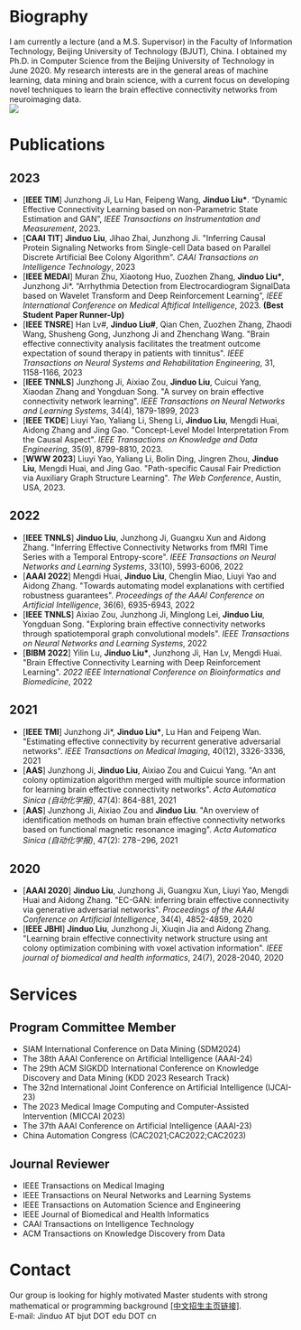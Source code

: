 
# Biography

I am currently a lecture (and a M.S. Supervisor) in the Faculty of Information Technology, Beijing University of Technology (BJUT), China. I obtained my Ph.D. in Computer Science from the Beijing University of Technology in June 2020. My research interests are in the general areas of machine learning, data mining and brain science, with a current focus on developing novel techniques to learn the brain effective connectivity networks from neuroimaging data.  
![](qrcode_for_gh_0d3e241c6f10_258.jpg)

# Publications

## 2023
  * [__IEEE TIM__] Junzhong Ji, Lu Han, Feipeng Wang, __Jinduo Liu*__. “Dynamic Effective Connectivity Learning based on non-Parametric State Estimation and GAN”, _IEEE Transactions on Instrumentation and Measurement_, 2023.
  * [__CAAI TIT__] __Jinduo Liu__, Jihao Zhai, Junzhong Ji. "Inferring Causal Protein Signaling Networks from Single-cell Data based on Parallel Discrete Artificial Bee Colony Algorithm". _CAAI Transactions on Intelligence Technology_, 2023
  * [__IEEE MEDAI__] Muran Zhu, Xiaotong Huo, Zuozhen Zhang, __Jinduo Liu*__, Junzhong Ji*. “Arrhythmia Detection from Electrocardiogram SignalData based on Wavelet Transform and Deep Reinforcement Learning”, _IEEE International Conference on Medical Aftifical Intelligence_, 2023. __(Best Student Paper Runner-Up)__
  * [__IEEE TNSRE__] Han Lv#, __Jinduo Liu#__, Qian Chen, Zuozhen Zhang, Zhaodi Wang, Shusheng Gong, Junzhong Ji and Zhenchang Wang. "Brain effective connectivity analysis facilitates the treatment outcome expectation of sound therapy in patients with tinnitus". _IEEE Transactions on Neural Systems and Rehabilitation Engineering_, 31, 1158-1166, 2023  
  * [__IEEE TNNLS__] Junzhong Ji, Aixiao Zou, __Jinduo Liu__, Cuicui Yang, Xiaodan Zhang and Yongduan Song. "A survey on brain effective connectivity network learning". _IEEE Transactions on Neural Networks and Learning Systems_, 34(4), 1879-1899, 2023
  * [__IEEE TKDE__] Liuyi Yao, Yaliang Li, Sheng Li, __Jinduo Liu__, Mengdi Huai, Aidong Zhang and Jing Gao. "Concept-Level Model Interpretation From the Causal Aspect". _IEEE Transactions on Knowledge and Data Engineering_, 35(9), 8799-8810, 2023. 
  * [__WWW 2023__] Liuyi Yao, Yaliang Li, Bolin Ding, Jingren Zhou, __Jinduo Liu__, Mengdi Huai, and Jing Gao. "Path-specific Causal Fair Prediction via Auxiliary Graph Structure Learning". _The Web Conference_, Austin, USA, 2023.
  
## 2022
  * [__IEEE TNNLS__] __Jinduo Liu__, Junzhong Ji, Guangxu Xun and Aidong Zhang. "Inferring Effective Connectivity Networks from fMRI Time Series with a Temporal Entropy-score". _IEEE Transactions on Neural Networks and Learning Systems_, 33(10), 5993-6006, 2022  
  * [__AAAI 2022__] Mengdi Huai, __Jinduo Liu__, Chenglin Miao, Liuyi Yao and Aidong Zhang. "Towards automating model explanations with certified robustness guarantees". _Proceedings of the AAAI Conference on Artificial Intelligence_, 36(6), 6935-6943, 2022 
  * [__IEEE TNNLS__] Aixiao Zou, Junzhong Ji, Minglong Lei, __Jinduo Liu__, Yongduan Song. "Exploring brain effective connectivity networks through spatiotemporal graph convolutional models". _IEEE Transactions on Neural Networks and Learning Systems_, 2022  
  * [__BIBM 2022__] Yilin Lu, __Jinduo Liu*__, Junzhong Ji, Han Lv, Mengdi Huai. "Brain Effective Connectivity Learning with Deep Reinforcement Learning". _2022 IEEE International Conference on Bioinformatics and Biomedicine_, 2022

## 2021
  * [__IEEE TMI__] Junzhong Ji*, __Jinduo Liu*__, Lu Han and Feipeng Wan. "Estimating effective connectivity by recurrent generative adversarial networks". _IEEE Transactions on Medical Imaging_, 40(12), 3326-3336, 2021  
  * [__AAS__] Junzhong Ji, __Jinduo Liu__, Aixiao Zou and Cuicui Yang. "An ant colony optimization algorithm merged with multiple source information for learning brain effective connectivity networks". _Acta Automatica Sinica (自动化学报)_, 47(4): 864-881, 2021  
  * [__AAS__] Junzhong Ji, Aixiao Zou and __Jinduo Liu__. "An overview of identification methods on human brain effective connectivity networks based on functional magnetic resonance imaging". _Acta Automatica Sinica (自动化学报)_, 47(2): 278−296, 2021  
  
## 2020
  * [__AAAI 2020__] __Jinduo Liu__, Junzhong Ji, Guangxu Xun, Liuyi Yao, Mengdi Huai and Aidong Zhang. "EC-GAN: inferring brain effective connectivity via generative adversarial networks". _Proceedings of the AAAI Conference on Artificial Intelligence_, 34(4), 4852-4859, 2020   
  * [__IEEE JBHI__] __Jinduo Liu__, Junzhong Ji, Xiuqin Jia and Aidong Zhang. "Learning brain effective connectivity network structure using ant colony optimization combining with voxel activation information". _IEEE journal of biomedical and health informatics_, 24(7), 2028-2040, 2020  

     
# Services
## Program Committee Member
 * SIAM International Conference on Data Mining (SDM2024)
 * The 38th AAAI Conference on Artificial Intelligence (AAAI-24)
 * The 29th ACM SIGKDD International Conference on Knowledge Discovery and Data Mining (KDD 2023 Research Track)
 * The 32nd International Joint Conference on Artificial Intelligence (IJCAI-23)
 * The 2023 Medical Image Computing and Computer-Assisted Intervention (MICCAI 2023) 
 * The 37th AAAI Conference on Artificial Intelligence (AAAI-23)
 * China Automation Congress (CAC2021;CAC2022;CAC2023)
    
## Journal Reviewer
 * IEEE Transactions on Medical Imaging
 * IEEE Transactions on Neural Networks and Learning Systems
 * IEEE Transactions on Automation Science and Engineering
 * IEEE Journal of Biomedical and Health Informatics
 * CAAI Transactions on Intelligence Technology
 * ACM Transactions on Knowledge Discovery from Data
  
# Contact  
Our group is looking for highly motivated Master students with strong mathematical or programming background [[中文招生主页链接]](https://yanzhao.bjut.edu.cn/info/1182/4924.htm).  
E-mail: Jinduo AT bjut DOT edu DOT cn 
